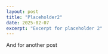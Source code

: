 ```yaml
---
layout: post
title: "Placeholder2"
date: 2025-02-07
excerpt: "Excerpt for placeholder 2"
---
```


And for another post

